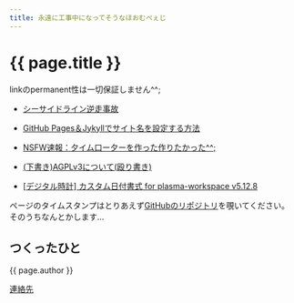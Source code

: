 ```yaml
---
title: 永遠に工事中になってそうなほおむぺぇじ
---
```


# {{ page.title }}

linkのpermanent性は一切保証しません^^;

- [シーサイドライン逆走事故](/makeshift/201909_seasideline.md)
- [GitHub Pages＆Jykyllでサイト名を設定する方法](/makeshift/github-pages-and-jekyll.md)
- [NSFW速報：夕イム口ー夕ーを作った作りたかった^^;](/makeshift/20191209_timerotor/)
- [(下書き)AGPLv3について(殴り書き)](/makeshift/20200108_agpl-v3-section13.html)

- [\[デジタル時計\] カスタム日付書式 for plasma-workspace v5.12.8](/one/2020/02/16/plasma-digital-clock/)

ページのタイムスタンプはとりあえず[GitHubのリポジトリ](https://github.com/dekisugi/dekisugi.github.io)を覗いてください。そのうちなんとかします…


## つくったひと
{{ page.author }}

[連絡先](/contacts.html)
